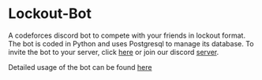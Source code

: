 # Lockout-Bot

A codeforces discord bot to compete with your friends in lockout format. The bot is coded in Python and uses Postgresql to manage its database. To invite the bot to your server, click [here](https://discord.com/oauth2/authorize?client_id=669978762120790045&permissions=0&scope=bot) or join our discord [server](https://discord.gg/xP2UPUn).

Detailed usage of the bot can be found [here](https://codeforces.com/blog/entry/78546)
